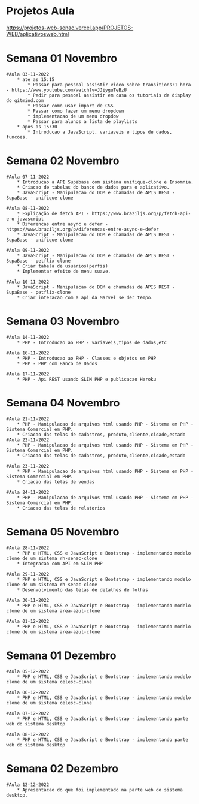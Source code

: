 # Projetos Aula 
https://projetos-web-senac.vercel.app/PROJETOS-WEB/aplicativosweb.html

# Semana 01 Novembro
    #Aula 03-11-2022
        * ate as 15:15
            * Passar para pessoal assistir video sobre transitions:1 hora - https://www.youtube.com/watch?v=JJiyguTeBzU
            * Pedir para pessoal assistir em casa os tutoriais de display do gitmind.com
            * Passar como usar import de CSS
            * Passar como fazer um menu dropdown
            * implementacao de um menu dropdow
            * Passar para alunos a lista de playlists   
        * apos as 15:30
            * Introducao a JavaScript, variaveis e tipos de dados, funcoes.            
                
# Semana 02 Novembro
    #Aula 07-11-2022   
        * Introducao a API Supabase com sistema unifique-clone e Insomnia.
        * Criacao de tabelas do banco de dados para o aplicativo.
        * JavaScript - Manipulacao do DOM e chamadas de APIS REST - SupaBase - unifique-clone
    
    #Aula 08-11-2022   
        * Explicação de fetch API - https://www.braziljs.org/p/fetch-api-e-o-javascript
        * Diferencas entre async e defer - https://www.braziljs.org/p/diferencas-entre-async-e-defer
        * JavaScript - Manipulacao do DOM e chamadas de APIS REST - SupaBase - unifique-clone
    
    #Aula 09-11-2022   
        * JavaScript - Manipulacao do DOM e chamadas de APIS REST - SupaBase - petflix-clone
        * Criar tabela de usuarios(perfis)
        * Implementar efeito de menu suave.
         
    #Aula 10-11-2022   
        * JavaScript - Manipulacao do DOM e chamadas de APIS REST - SupaBase - petflix-clone
        * Criar interacao com a api da Marvel se der tempo.
# Semana 03 Novembro
    #Aula 14-11-2022   
        * PHP - Introducao ao PHP - variaveis,tipos de dados,etc
        
    #Aula 16-11-2022   
        * PHP - Introducao ao PHP - Classes e objetos em PHP
        * PHP - PHP com Banco de Dados
        
    #Aula 17-11-2022 
        * PHP - Api REST usando SLIM PHP e publicacao Heroku  

# Semana 04 Novembro
    #Aula 21-11-2022   
        * PHP - Manipulacao de arquivos html usando PHP - Sistema em PHP - Sistema Comercial em PHP.
        * Criacao das telas de cadastros, produto,cliente,cidade,estado
    #Aula 22-11-2022   
        * PHP - Manipulacao de arquivos html usando PHP - Sistema em PHP - Sistema Comercial em PHP.    
        * Criacao das telas de cadastros, produto,cliente,cidade,estado
    
    #Aula 23-11-2022   
        * PHP - Manipulacao de arquivos html usando PHP - Sistema em PHP - Sistema Comercial em PHP.    
        * Criacao das telas de vendas
    
    #Aula 24-11-2022 
        * PHP - Manipulacao de arquivos html usando PHP - Sistema em PHP - Sistema Comercial em PHP.
        * Criacao das telas de relatorios
 
# Semana 05 Novembro
    #Aula 28-11-2022   
        * PHP e HTML, CSS e JavaScript e Bootstrap - implementando modelo clone de um sistema rh-senac-clone
        * Integracao com API em SLIM PHP
        
    #Aula 29-11-2022   
        * PHP e HTML, CSS e JavaScript e Bootstrap - implementando modelo clone de um sistema rh-senac-clone    
        * Desenvolvimento das telas de detalhes de folhas
    
    #Aula 30-11-2022   
        * PHP e HTML, CSS e JavaScript e Bootstrap - implementando modelo clone de um sistema area-azul-clone    
    
    #Aula 01-12-2022 
        * PHP e HTML, CSS e JavaScript e Bootstrap - implementando modelo clone de um sistema area-azul-clone   
 
# Semana 01 Dezembro
    #Aula 05-12-2022   
        * PHP e HTML, CSS e JavaScript e Bootstrap - implementando modelo clone de um sistema celesc-clone    
    
    #Aula 06-12-2022   
        * PHP e HTML, CSS e JavaScript e Bootstrap - implementando modelo clone de um sistema celesc-clone    
    
    #Aula 07-12-2022   
        * PHP e HTML, CSS e JavaScript e Bootstrap - implementando parte web do sistema desktop    
    
    #Aula 08-12-2022 
        * PHP e HTML, CSS e JavaScript e Bootstrap - implementando parte web do sistema desktop    
 
# Semana 02 Dezembro
    #Aula 12-12-2022
        * Apresentacao do que foi implementado na parte web do sistema desktop.



